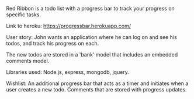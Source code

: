 Red Ribbon is a todo list with a progress bar to track your progress on specific tasks. 

Link to heroku: https://progressbar.herokuapp.com/

User story: John wants an application where he can log on and see his todos, and track his progress on each. 

The new todos are stored in a 'bank' model that includes an embedded comments model.

Libraries used: Node.js, express, mongodb, jquery.

Wishlist: An additional progress bar that acts as a timer and initiates when a user creates a new todo. Comments that are stored with progress updates. 